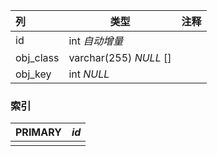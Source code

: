 | 列        | 类型                   | 注释 |
| :-------- | ---------------------- | ---- |
| id        | int *自动增量*         |      |
| obj_class | varchar(255) *NULL* [] |      |
| obj_key   | int *NULL*             |      |

### 索引

| PRIMARY | *id* |
| :------ | ---- |
|         |      |